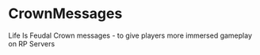 # CrownMessages
Life Is Feudal Crown messages - to give players more immersed gameplay on RP Servers
